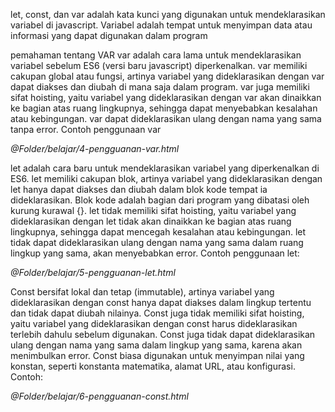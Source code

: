 let, const, dan var adalah kata kunci yang digunakan untuk mendeklarasikan variabel di javascript. Variabel adalah tempat untuk menyimpan data atau informasi yang dapat digunakan dalam program

pemahaman tentang VAR
var adalah cara lama untuk mendeklarasikan variabel sebelum ES6 (versi baru javascript) diperkenalkan. var memiliki cakupan global atau fungsi, artinya variabel yang dideklarasikan dengan var dapat diakses dan diubah di mana saja dalam program. var juga memiliki sifat hoisting, yaitu variabel yang dideklarasikan dengan var akan dinaikkan ke bagian atas ruang lingkupnya, sehingga dapat menyebabkan kesalahan atau kebingungan. var dapat dideklarasikan ulang dengan nama yang sama tanpa error. Contoh penggunaan var

*@Folder/belajar/4-pengguanan-var.html*

let adalah cara baru untuk mendeklarasikan variabel yang diperkenalkan di ES6. let memiliki cakupan blok, artinya variabel yang dideklarasikan dengan let hanya dapat diakses dan diubah dalam blok kode tempat ia dideklarasikan. Blok kode adalah bagian dari program yang dibatasi oleh kurung kurawal {}. let tidak memiliki sifat hoisting, yaitu variabel yang dideklarasikan dengan let tidak akan dinaikkan ke bagian atas ruang lingkupnya, sehingga dapat mencegah kesalahan atau kebingungan. let tidak dapat dideklarasikan ulang dengan nama yang sama dalam ruang lingkup yang sama, akan menyebabkan error. Contoh penggunaan let:

*@Folder/belajar/5-pengguanan-let.html*

Const bersifat lokal dan tetap (immutable), artinya variabel yang dideklarasikan dengan const hanya dapat diakses dalam lingkup tertentu dan tidak dapat diubah nilainya. Const juga tidak memiliki sifat hoisting, yaitu variabel yang dideklarasikan dengan const harus dideklarasikan terlebih dahulu sebelum digunakan. Const juga tidak dapat dideklarasikan ulang dengan nama yang sama dalam lingkup yang sama, karena akan menimbulkan error. Const biasa digunakan untuk menyimpan nilai yang konstan, seperti konstanta matematika, alamat URL, atau konfigurasi. Contoh:

*@Folder/belajar/6-pengguanan-const.html*
